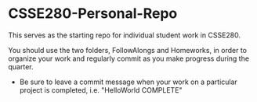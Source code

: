 
# CSSE280-Personal-Repo
This serves as the starting repo for individual student work in CSSE280.

You should use the two folders, FollowAlongs and Homeworks, in order to organize your work and regularly commit as you make progress during the quarter. 

* Be sure to leave a commit message when your work on a particular project is completed, i.e. "HelloWorld COMPLETE"
